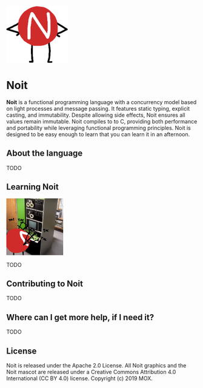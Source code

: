 <img src="Graphical Assets/Noit.png" height=150px>

# Noit
**Noit** is a functional programming language with a concurrency model based on light processes and message passing. It features static typing, explicit casting, and immutability. Despite allowing side effects, Noit ensures all values remain immutable. Noit compiles to to C, providing both performance and portability while leveraging functional programming principles. Noit is designed to be easy enough to learn that you can learn it in an afternoon.

## About the language

TODO

## Learning Noit

<img src="Graphical Assets/Noit Coding.png" height=150px>

TODO

## Contributing to Noit

TODO

## Where can I get more help, if I need it?

TODO

## License

Noit is released under the Apache 2.0 License. All Noit graphics and the Noit mascot are released under a Creative Commons Attribution 4.0 International (CC BY 4.0) license. Copyright (c) 2019 MOX.
